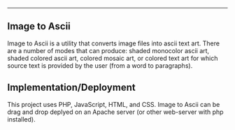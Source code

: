 --------------------------
Image to Ascii
--------------------------

Image to Ascii is a utility that converts image files into ascii text art. There are a number of modes that can produce: shaded monocolor ascii art, shaded colored ascii art, colored mosaic art, or colored text art for which source text is provided by the user (from a word to paragraphs).

Implementation/Deployment
---------------------------------
This project uses PHP, JavaScript, HTML, and CSS. Image to Ascii can be drag and drop deplyed on an Apache server (or other web-server with php installed).
